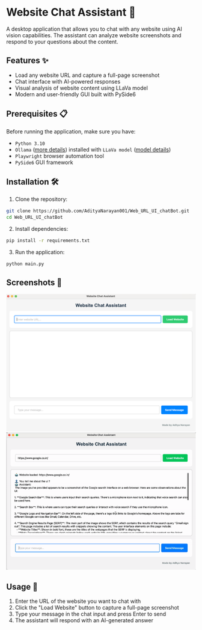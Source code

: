 # Website Chat Assistant 🤖

A desktop application that allows you to chat with any website using AI vision capabilities. The assistant can analyze website screenshots and respond to your questions about the content.

## Features ✨

- Load any website URL and capture a full-page screenshot
- Chat interface with AI-powered responses
- Visual analysis of website content using LLaVa model
- Modern and user-friendly GUI built with PySide6

## Prerequisites 📋

Before running the application, make sure you have:

- ```Python 3.10```
- ```Ollama``` ([more details](https://ollama.com/)) installed with ```LLaVa model``` ([model details](https://ollama.com/library/llava))
- ```Playwright``` browser automation tool
- ```PySide6``` GUI framework

## Installation 🛠️

1. Clone the repository:

```bash
git clone https://github.com/AdityaNarayan001/Web_URL_UI_chatBot.git
cd Web_URL_UI_chatBot
```

2. Install dependencies:

```bash
pip install -r requirements.txt
```

3. Run the application:

```bash
python main.py
```
## Screenshots 📸

![New Screen](readme_asset/new_screen.png)
![URL and Chat Loaded Screen](readme_asset/demo-video-gif.gif)


## Usage 📝

1. Enter the URL of the website you want to chat with
2. Click the "Load Website" button to capture a full-page screenshot
3. Type your message in the chat input and press Enter to send
4. The assistant will respond with an AI-generated answer   